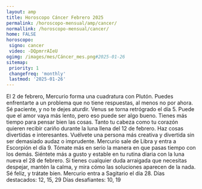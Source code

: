 ```yaml
---
layout: amp
title: Horoscopo Cáncer Febrero 2025 
permalink: /horoscopo-mensual/amp/cancer/
normallink: /horoscopo-mensual/cancer/
home: FALSE
horoscopo:
 signo: cancer
 video: -DQpmrrAIeU
ogimg: /images/mes/Cáncer_mes.png#2025-01-26
sitemap:
 priority: 1
 changefreq: 'monthly'
 lastmod: '2025-01-26'
---
```



El 2 de febrero, Mercurio forma una cuadratura con Plutón. Puedes enfrentarte a un problema que no tiene respuestas, al menos no por ahora. Sé paciente, y no te dejes aturdir. 
Venus se torna retrógrado el día 5. Puede que el amor vaya más lento, pero eso puede ser algo bueno. Tienes más tiempo para pensar bien las cosas. 
Tanto tu cabeza como tu corazón quieren recibir cariño durante la luna llena del 12 de febrero. Haz cosas divertidas e interesantes. Vuélvete una persona más creativa y divertida sin ser demasiado audaz o imprudente. 
Mercurio sale de Libra y entra a Escorpión el día 9. Tómate más en serio la manera en que pasas tiempo con los demás. 
Siéntete más a gusto y estable en tu rutina diaria con la luna nueva el 28 de febrero. Si tienes cualquier duda arraigada que necesitas despejar, mantén la calma, y mira cómo las soluciones aparecen de la nada. Sé feliz, y trátate bien. 
Mercurio entra a Sagitario el día 28. 
Días destacados: 12, 15, 29
Días desafiantes: 10, 19
